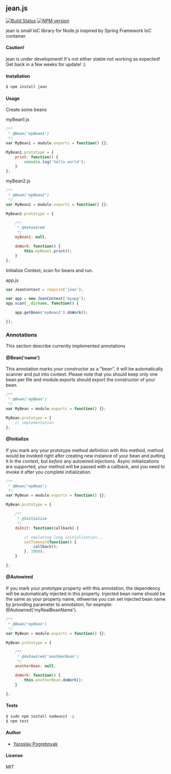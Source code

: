 ## jean.js

[![Build Status](https://travis-ci.org/yyyar/jean.js.svg?branch=master)](https://travis-ci.org/yyyar/jean.js) [![NPM version](https://badge.fury.io/js/jean.svg)](http://badge.fury.io/js/jean)

jean is small IoC library for Node.js inspired by Spring Framework IoC container

#### Caution!
jean is under development! It's not either stable not working as expected!
Get back in a few weeks for update! :)

#### Installation
```bash
$ npm install jean
```

#### Usage
Create some beans

myBean1.js
```javascript
/**
 * @Bean('myBean1')
 */
var MyBean1 = module.exports = function() {};

MyBean1.prototype = {
    print: function() {
        console.log('hello world');
    }
};
```

myBean2.js
```javascript
/**
 * @Bean('myBean2')
 */
var MyBean2 = module.exports = function() {};

MyBean2.prototype = {

    /**
     * @Autowired
     */
    myBean1: null,

    doWork: function() {
        this.myBean1.print();
    }
};
```

Initialize Context, scan for beans and run.

app.js
```javascript
var JeanContext = require('jean');

var app = new JeanContext('myapp');
app.scan(__dirname, function() {

    app.getBean('myBean2').doWork();

});
```

### Annotations
This section describe currently implemented annotations

#### @Bean('name')
This annotation marks your constructor as a "bean", it will be
automatically scanner and put into context. Please note that
you should keep only one bean per file and module.exports should
export the constructor of your bean.

```javascript
/**
 * @Bean('myBean')
 */
var MyBean = module.exports = function() {};

MyBean.prototype = {
    // implementation
};
```

#### @Initialize
If you mark any your prototype method definition with this method,
method would be invoked right after creating new instance of your bean
and putting it in the context, but *before* any autowired injections.
Async initializations are supported, your method will be passed with a callback,
and you need to invoke it after you complete initialization.

```javascript
/**
 * @Bean('myBean')
 */
var MyBean = module.exports = function() {};

MyBean.prototype = {

    /**
     * @Initialize
     */
    doInit: function(callback) {

        // emulating long initialization...
        setTimeout(function() {
            callback();
        }, 1000);
    }

};
```

#### @Autowired
If you mark your prototype property with this annotation, the dependency 
will be automatically injected in this property. Injected bean name should be
the same as your property name, othwerise you can set injected bean name by
providing parameter to annotation, for example: @Autowired('myRealBeanName').

```javascript
/**
 * @Bean('myBean')
 */
var MyBean = module.exports = function() {};

MyBean.prototype = {

    /**
     * @Autowired('anotherBean')
     */
    anotherBean: null,

    doWork: function() {
        this.anotherBean.doWork();
    }

};
```

#### Tests
```bash
$ sudo npm install nodeunit -g
$ npm test
```

#### Author
* [Yaroslav Pogrebnyak](https://github.com/yyyar/)

#### License
MIT

